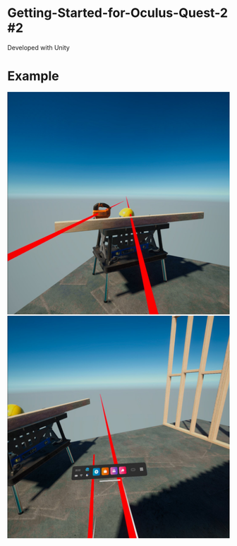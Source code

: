 # Getting-Started-for-Oculus-Quest-2 #2
Developed with Unity

# Example
![Demo Getting Started for Oculus Quest 2](example.jpg)
![Demo Getting Started for Oculus Quest 2](example2.jpg)

